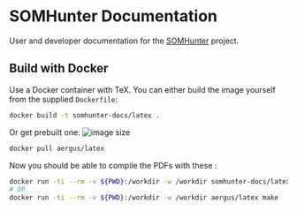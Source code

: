 # SOMHunter Documentation
User and developer documentation for the [SOMHunter](https://github.com/siret-junior/somhunter) project.

## Build with Docker

Use a Docker container with TeX. You can either build the image yourself from the supplied `Dockerfile`:
```sh
docker build -t somhunter-docs/latex .
```

Or get prebuilt one:
![image size](https://img.shields.io/docker/image-size/aergus/latex)

```sh
docker pull aergus/latex
```

Now you should be able to compile the PDFs with these :
```sh
docker run -ti --rm -v ${PWD}:/workdir -w /workdir somhunter-docs/latex make
# OR
docker run -ti --rm -v ${PWD}:/workdir -w /workdir aergus/latex make
```
